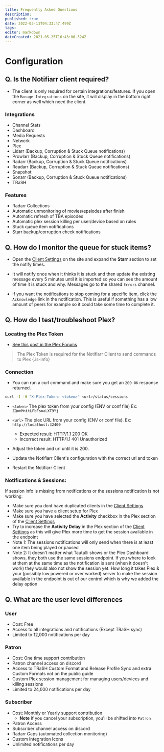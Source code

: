 ```yaml
---
title: Frequently Asked Questions
description: 
published: true
date: 2022-03-11T04:33:47.499Z
tags: 
editor: markdown
dateCreated: 2021-05-25T16:43:06.324Z
---
```


# Configuration

## Q. Is the Notifiarr client required?

- The client is only required for certain integrations/features. If you open the `Manage Integrations` on the site, it will display in the bottom right corner as well which need the client.

### Integrations

- Channel Stats
- Dashboard
- Media Requests
- Network 
- Plex 
- Lidarr (Backup, Corruption & Stuck Queue notifications)
- Prowlarr (Backup, Corruption & Stuck Queue notifications)
- Radarr (Backup, Corruption & Stuck Queue notifications)
- Readarr (Backup, Corruption & Stuck Queue notifications)
- Snapshot
- Sonarr (Backup, Corruption & Stuck Queue notifications)
- TRaSH 

### Features

- Radarr Collections
- Automatic unmonitoring of movies/epsiodes after finish
- Automatic refresh of TBA episodes
- Automatic plex session killing per user/device based on rules
- Stuck queue item notifications
- Starr backup/corruption check notifications

## Q. How do I monitor the queue for stuck items?

- Open the [Client Settings](https://notifiarr.wiki/en/Website/ClientConfiguration) on the site and expand the **Starr** section to set the notify times.

- It will notify once when it thinks it is stuck and then update the existing message every 5 minutes until it is imported so you can see the amount of time it is stuck and why. Messages go to the shared `Errors` channel.

- If you want the notifications to stop coming for a specific item, click the `Acknowledge` link in the notification. This is useful if something has a low amount of peers for example so it could take some time to complete it.

## Q. How do I test/troubleshoot Plex?

### Locating the Plex Token

- [See this post in the Plex Forums](https://support.plex.tv/articles/204059436-finding-an-authentication-token-x-plex-token/)

> The Plex Token is required for the Notifiarr Client to send commands to Plex {.is-info}

### Connection

- You can run a curl command and make sure you get an `200 OK` response returned. 

```bash
curl -I -H "X-Plex-Token: <token>" <url>/status/sessions
```

- `<token>` The plex token from your config (ENV or conf file) Ex: `ZQonMnitLFbFsuaLXT9Yj`
- `<url>` The plex URL from your config (ENV or conf file). Ex: `http://localhost:32400`

  - Expected result: HTTP/1.1 200 OK
  - Incorrect result: HTTP/1.1 401 Unauthorized
 
- Adjust the token and url until it is 200.
- Update the Notifiarr Client's configuration with the correct url and token
- Restart the Notifiarr Client

### Notifications & Sessions:
If session info is missing from notifications or the sessions notification is not working:

- Make sure you dont have duplicated clients in the [Client Settings](https://notifiarr.wiki/en/Website/ClientConfiguration)
- Make sure you have a [client](https://notifiarr.wiki/en/Website/ClientConfiguration) setup for Plex
- Make sure you have selected the **Activity** checkbox in the Plex section of the [Client Settings](https://notifiarr.wiki/en/Website/ClientConfiguration)
- Try to increase the **Activity Delay** in the Plex section of the [Client Settings](https://notifiarr.wiki/en/Website/ClientConfiguration) as this will give Plex more time to get the session available in the endpoint
- Note 1: The sessions notifications will only send when there is at least one item being played or paused
- Note 2: It doesn't matter what Tautulli shows or the Plex Dashboard shows, they both use the same sessions endpoint. If you where to look at them at the same time as the notification is sent (when it doesn't work) they would also not show the session yet. How long it takes Plex & your (possibly low powered or over worked) server to make the session available in the endpoint is out of our control which is why we added the delay option

## Q. What are the user level differences

### User
- Cost: Free
- Access to all integrations and notifications (Except TRaSH sync) 
- Limited to 12,000 notifications per day

### Patron
- Cost: One time support contribution
- Patron channel access on discord
- Access to TRaSH Custom Format and Release Profile Sync and extra Custom Formats not on the public guide
- Custom Plex session management for managing users/devices and killing sessions
- Limited to 24,000 notifications per day

### Subscriber
- Cost: Monthly or Yearly support contribution
    - **Note** If you cancel your subscription, you'll be shifted into `Patron`
- Patron Access
- Subscriber channel access on discord
- Radarr Gaps (automated collection monitoring)
- Custom Integration Icons
- Unlimited notifications per day